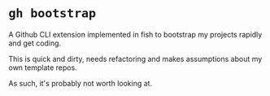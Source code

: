 # `gh bootstrap` 
A Github CLI extension implemented in fish to bootstrap my
projects rapidly and get coding.

This is quick and dirty, needs refactoring and makes assumptions
about my own template repos.

As such, it's probably not worth looking at.
